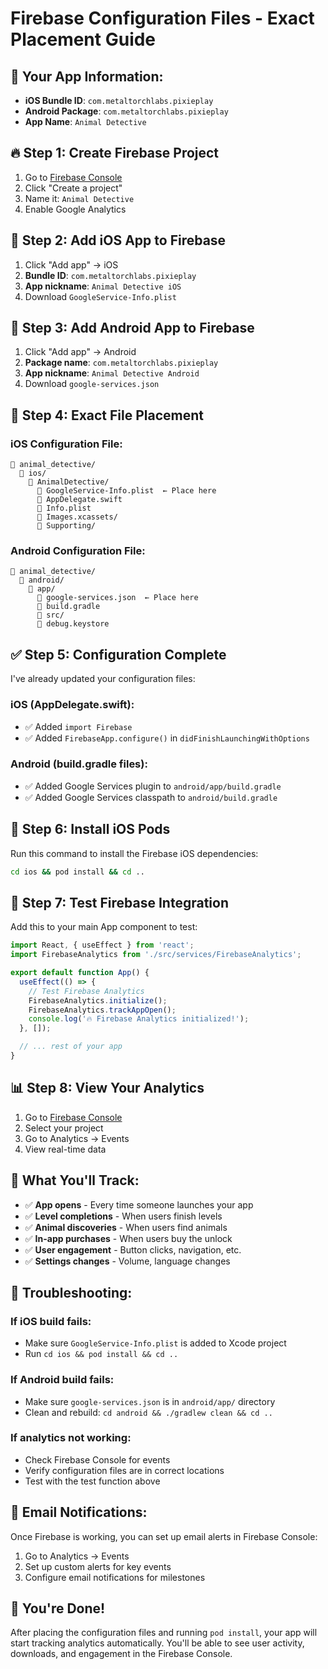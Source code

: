 # Firebase Configuration Files - Exact Placement Guide

## 📱 **Your App Information:**
- **iOS Bundle ID**: `com.metaltorchlabs.pixieplay`
- **Android Package**: `com.metaltorchlabs.pixieplay`
- **App Name**: `Animal Detective`

## 🔥 **Step 1: Create Firebase Project**

1. Go to [Firebase Console](https://console.firebase.google.com/)
2. Click "Create a project"
3. Name it: `Animal Detective`
4. Enable Google Analytics

## 📱 **Step 2: Add iOS App to Firebase**

1. Click "Add app" → iOS
2. **Bundle ID**: `com.metaltorchlabs.pixieplay`
3. **App nickname**: `Animal Detective iOS`
4. Download `GoogleService-Info.plist`

## 🤖 **Step 3: Add Android App to Firebase**

1. Click "Add app" → Android
2. **Package name**: `com.metaltorchlabs.pixieplay`
3. **App nickname**: `Animal Detective Android`
4. Download `google-services.json`

## 📁 **Step 4: Exact File Placement**

### **iOS Configuration File:**
```
📁 animal_detective/
  📁 ios/
    📁 AnimalDetective/
      📄 GoogleService-Info.plist  ← Place here
      📄 AppDelegate.swift
      📄 Info.plist
      📁 Images.xcassets/
      📁 Supporting/
```

### **Android Configuration File:**
```
📁 animal_detective/
  📁 android/
    📁 app/
      📄 google-services.json  ← Place here
      📄 build.gradle
      📁 src/
      📁 debug.keystore
```

## ✅ **Step 5: Configuration Complete**

I've already updated your configuration files:

### **iOS (AppDelegate.swift):**
- ✅ Added `import Firebase`
- ✅ Added `FirebaseApp.configure()` in `didFinishLaunchingWithOptions`

### **Android (build.gradle files):**
- ✅ Added Google Services plugin to `android/app/build.gradle`
- ✅ Added Google Services classpath to `android/build.gradle`

## 🚀 **Step 6: Install iOS Pods**

Run this command to install the Firebase iOS dependencies:

```bash
cd ios && pod install && cd ..
```

## 🧪 **Step 7: Test Firebase Integration**

Add this to your main App component to test:

```typescript
import React, { useEffect } from 'react';
import FirebaseAnalytics from './src/services/FirebaseAnalytics';

export default function App() {
  useEffect(() => {
    // Test Firebase Analytics
    FirebaseAnalytics.initialize();
    FirebaseAnalytics.trackAppOpen();
    console.log('🔥 Firebase Analytics initialized!');
  }, []);

  // ... rest of your app
}
```

## 📊 **Step 8: View Your Analytics**

1. Go to [Firebase Console](https://console.firebase.google.com/)
2. Select your project
3. Go to Analytics → Events
4. View real-time data

## 🎯 **What You'll Track:**

- ✅ **App opens** - Every time someone launches your app
- ✅ **Level completions** - When users finish levels
- ✅ **Animal discoveries** - When users find animals
- ✅ **In-app purchases** - When users buy the unlock
- ✅ **User engagement** - Button clicks, navigation, etc.
- ✅ **Settings changes** - Volume, language changes

## 🔧 **Troubleshooting:**

### **If iOS build fails:**
- Make sure `GoogleService-Info.plist` is added to Xcode project
- Run `cd ios && pod install && cd ..`

### **If Android build fails:**
- Make sure `google-services.json` is in `android/app/` directory
- Clean and rebuild: `cd android && ./gradlew clean && cd ..`

### **If analytics not working:**
- Check Firebase Console for events
- Verify configuration files are in correct locations
- Test with the test function above

## 📧 **Email Notifications:**

Once Firebase is working, you can set up email alerts in Firebase Console:
1. Go to Analytics → Events
2. Set up custom alerts for key events
3. Configure email notifications for milestones

## 🎉 **You're Done!**

After placing the configuration files and running `pod install`, your app will start tracking analytics automatically. You'll be able to see user activity, downloads, and engagement in the Firebase Console.
